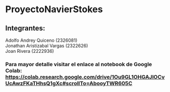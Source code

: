 # ProyectoNavierStokes
## Integrantes:
Adolfo Andrey Quiceno (2326081)  
Jonathan Aristizabal Vargas (2322626)  
Joan Rivera (2222936)  
### Para mayor detalle visitar el enlace al notebook de Google Colab: https://colab.research.google.com/drive/1Ou9GL1OHGAJlOCvUcAwzFKaTHhsQ1gXc#scrollTo=AbooyTWR605C
